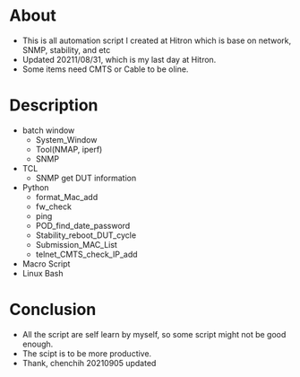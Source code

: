 # About 

* This is all automation script I created at Hitron which is base on network, SNMP, stability, and etc
* Updated 20211/08/31, which is my last day at Hitron. 
* Some items need CMTS or Cable to be oline.  

# Description

* batch window
  * System_Window
  * Tool(NMAP, iperf)
  * SNMP
* TCL 
  * SNMP get DUT information
* Python
  * format_Mac_add
  * fw_check
  * ping
  * POD_find_date_password
  * Stability_reboot_DUT_cycle
  * Submission_MAC_List
  * telnet_CMTS_check_IP_add
* Macro Script
* Linux Bash

# Conclusion

* All the script are self learn by myself, so some script might not be good enough.
* The scipt is to be more productive. 
* Thank, chenchih 20210905 updated


